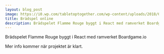 ```yaml
---
layout: blog_post
image: https://i0.wp.com/tabletoptogether.com/wp-content/uploads/2018/05/pic3482521.jpg?resize=768%2C768&ssl=1
title: Brädspel online
description: Brädspelet Flamme Rouge byggt i React med ramverket Boardgame.io
---
```

Brädspelet Flamme Rouge byggt i React med ramverket Boardgame.io

Mer info kommer när projektet är klart.